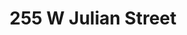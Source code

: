---
title: 255 W Julian Street
address: 255 W Julian St, San Jose, CA 95110
developer: Westbank
municipality: San Jose
units: 600
phase: Under Review
permits:
    H24-049:
        status: Under Review
        initial_date: 2024-08-27
        final_date: None
        apn: [25931071]
        address: 255 W Julian St, San Jose, CA 95110
        description: "Site Development Permit to allow either Option A, consisting of the construction of a 14-story office building with ground-floor retail space and four underground parking levels and exterior modifications to an existing six-story office building, as approved under File No. SP21-037, or Option B, consisting of the construction of an 18-story, mixed-use tower with 600 residential units, ground-floor retail space, and four levels of underground parking, and a Vesting Tentative Map to merge five lots into one, on an approximately 1.8-gross-acre site."
        names: Project West Julian LLC; Westbank
geometry: [37.33775966978271, -121.89671618895639]
published: True
---